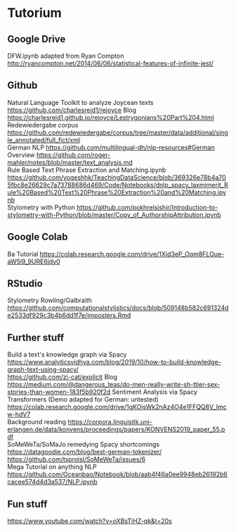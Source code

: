 # Tutorium

## Google Drive
DFW.ipynb adapted from Ryan Compton http://ryancompton.net/2014/06/06/statistical-features-of-infinite-jest/  

## Github
  
Natural Language Toolkit to analyze Joycean texts https://github.com/charlesreid1/rejoyce  Blog https://charlesreid1.github.io/rejoyce/Lestrygonians%20Part%204.html  
Redewiedergabe corpus https://github.com/redewiedergabe/corpus/tree/master/data/additional/single_annotated/full_fict/xml  
German NLP https://github.com/multilingual-dh/nlp-resources#German  
Overview https://github.com/roger-mahler/notes/blob/master/text_analysis.md   
Rule Based Text Phrase Extraction and Matching.ipynb https://github.com/yogeshhk/TeachingDataScience/blob/369326e78b4a705fbc8e26629c7a73788686d469/Code/Notebooks/dnlp_spacy_laxmimerit_Rule%20Based%20Text%20Phrase%20Extraction%20and%20Matching.ipynb  
Stylometry with Python https://github.com/pokhrelsishir/Introduction-to-stylometry-with-Python/blob/master/Copy_of_AuthorshipAttribution.ipynb  

## Google Colab
  
Ba Tutorial https://colab.research.google.com/drive/1Xid3eP_Oqm8FLOue-aW5l9_9URE6jdy0  

## RStudio
Stylometry Rowling/Galbraith https://github.com/computationalstylistics/docs/blob/509148b582c691324de2533df929c3b4b6dd1f7e/imposters.Rmd  

## Further stuff

Build a text's knowledge graph via Spacy https://www.analyticsvidhya.com/blog/2019/10/how-to-build-knowledge-graph-text-using-spacy/  
https://github.com/zi-cat/explicit Blog https://medium.com/@dangerous_teas/do-men-really-write-sh-ttier-sex-stories-than-women-183f5b920f2d
Sentiment Analysis via Spacy Transformers (Demo adapted for German: untested) https://colab.research.google.com/drive/1gKOjsWk2nAz4O4e1FFQQ8V_Imcw-hdV7  
Background reading https://corpora.linguistik.uni-erlangen.de/data/konvens/proceedings/papers/KONVENS2019_paper_55.pdf  
SoMeWeTa/SoMaJo remedying Spacy shortcomings https://datagoodie.com/blog/best-german-tokenizer/ https://github.com/tsproisl/SoMeWeTa/issues/6  
Mega Tutorial on anything NLP https://github.com/Oceanbao/Notebook/blob/aab4f46a0ee9948eb26192b6cacee574d4d3a537/NLP.ipynb  

## Fun stuff
https://www.youtube.com/watch?v=oXBsTjHZ-qk&t=20s  
